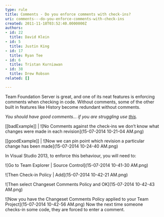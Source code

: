 ```yaml
---
type: rule
title: Comments - Do you enforce comments with check-ins?
uri: comments---do-you-enforce-comments-with-check-ins
created: 2011-11-18T03:52:40.0000000Z
authors:
- id: 22
  title: David Klein
- id: 5
  title: Justin King
- id: 17
  title: Ryan Tee
- id: 6
  title: Tristan Kurniawan
- id: 38
  title: Drew Robson
related: []

---
```


Team Foundation Server is great, and one of its neat features is enforcing comments when checking in code. Without comments, some of the other built in features like History become redundant without comments.  



*You should have good comments… if you are struggling use [this](http://programmingexcuses.com/).*





[[badExample]]
| ![No Comments against the check-ins we don’t know what changes were made in each revision](15-07-2014 10-21-04 AM.png)

[[goodExample]]
| ![Now we can pin point which revision a particular change has been made](15-07-2014 10-24-40 AM.png)


In Visual Studio 2013, to enforce this behaviour, you will need to:




![Go to Team Explorer | Source Control](15-07-2014 10-41-30 AM.png)


![Then Check-in Policy | Add](15-07-2014 10-42-21 AM.png)


![Then select Changeset Comments Policy and OK](15-07-2014 10-42-43 AM.png)


![Now you have the Changeset Comments Policy applied to your Team Project](15-07-2014 10-42-56 AM.png)
Now the next time someone checks-in some code, they are forced to enter a comment.
